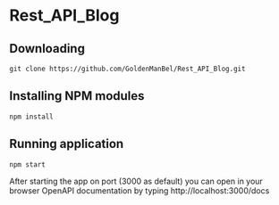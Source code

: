 # Rest_API_Blog

## Downloading

```
git clone https://github.com/GoldenManBel/Rest_API_Blog.git
```

## Installing NPM modules

```
npm install
```

## Running application

```
npm start
```

After starting the app on port (3000 as default) you can open
in your browser OpenAPI documentation by typing http://localhost:3000/docs
